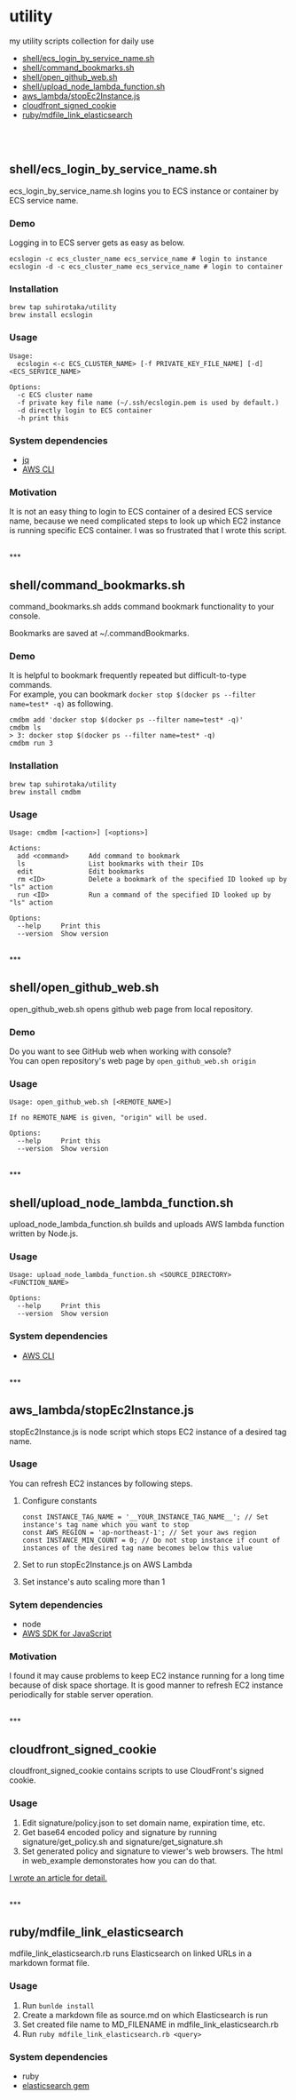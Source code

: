 # utility
my utility scripts collection for daily use

- [shell/ecs_login_by_service_name.sh](#item1)
- [shell/command_bookmarks.sh](#item2)
- [shell/open_github_web.sh](#item6)
- [shell/upload_node_lambda_function.sh](#item7)
- [aws_lambda/stopEc2Instance.js](#item3)
- [cloudfront_signed_cookie](#item4)
- [ruby/mdfile_link_elasticsearch](#item5)

<br />
<br />

## <a name="item1"></a>shell/ecs_login_by_service_name.sh
ecs_login_by_service_name.sh logins you to ECS instance or container by ECS service name.

### Demo
Logging in to ECS server gets as easy as below.
```
ecslogin -c ecs_cluster_name ecs_service_name # login to instance
ecslogin -d -c ecs_cluster_name ecs_service_name # login to container
```

### Installation
```
brew tap suhirotaka/utility
brew install ecslogin
```

### Usage
```
Usage:
  ecslogin <-c ECS_CLUSTER_NAME> [-f PRIVATE_KEY_FILE_NAME] [-d] <ECS_SERVICE_NAME>

Options:
  -c ECS cluster name
  -f private key file name (~/.ssh/ecslogin.pem is used by default.)
  -d directly login to ECS container
  -h print this
```

### System dependencies
- [jq](https://stedolan.github.io/jq/ "jq")
- [AWS CLI](https://aws.amazon.com/cli/ "AWS CLI")

### Motivation
It is not an easy thing to login to ECS container of a desired ECS service name, because we need complicated steps to look up which EC2 instance is running specific ECS container. I was so frustrated that I wrote this script.

<br />
***
<br />

## <a name="item2"></a>shell/command_bookmarks.sh
command_bookmarks.sh adds command bookmark functionality to your console.

Bookmarks are saved at ~/.commandBookmarks.

### Demo
It is helpful to bookmark frequently repeated but difficult-to-type commands. 
<br />
For example, you can bookmark `docker stop $(docker ps --filter name=test* -q)` as following.
```
cmdbm add 'docker stop $(docker ps --filter name=test* -q)'
cmdbm ls
> 3: docker stop $(docker ps --filter name=test* -q)
cmdbm run 3
```

### Installation
```
brew tap suhirotaka/utility
brew install cmdbm
```

### Usage
```
Usage: cmdbm [<action>] [<options>]

Actions:
  add <command>     Add command to bookmark
  ls                List bookmarks with their IDs
  edit              Edit bookmarks
  rm <ID>           Delete a bookmark of the specified ID looked up by "ls" action
  run <ID>          Run a command of the specified ID looked up by "ls" action

Options:
  --help     Print this
  --version  Show version
```

<br />
***
<br />

## <a name="item6"></a>shell/open_github_web.sh
open_github_web.sh opens github web page from local repository.

### Demo
Do you want to see GitHub web when working with console?  
You can open repository's web page by `open_github_web.sh origin`

<!--
### Installation
```
brew tap suhirotaka/utility
brew install ghweb
```
-->

### Usage
```
Usage: open_github_web.sh [<REMOTE_NAME>]

If no REMOTE_NAME is given, "origin" will be used.

Options:
  --help     Print this
  --version  Show version
```

<br />
***
<br />

## <a name="item7"></a>shell/upload_node_lambda_function.sh
upload_node_lambda_function.sh builds and uploads AWS lambda function written by Node.js.

### Usage
```
Usage: upload_node_lambda_function.sh <SOURCE_DIRECTORY> <FUNCTION_NAME>

Options:
  --help     Print this
  --version  Show version
```

### System dependencies
- [AWS CLI](https://aws.amazon.com/cli/ "AWS CLI")

<br />
***
<br />

## <a name="item3"></a>aws_lambda/stopEc2Instance.js
stopEc2Instance.js is node script which stops EC2 instance of a desired tag name.

### Usage
You can refresh EC2 instances by following steps.

1. Configure constants

   ```
   const INSTANCE_TAG_NAME = '__YOUR_INSTANCE_TAG_NAME__'; // Set instance's tag name which you want to stop
   const AWS_REGION = 'ap-northeast-1'; // Set your aws region
   const INSTANCE_MIN_COUNT = 0; // Do not stop instance if count of instances of the desired tag name becomes below this value
   ```
2. Set to run stopEc2Instance.js on AWS Lambda
3. Set instance's auto scaling more than 1

### Sytem dependencies
- node
- [AWS SDK for JavaScript](https://www.npmjs.com/package/aws-sdk "AWS SDK for JavaScript")

### Motivation
I found it may cause problems to keep EC2 instance running for a long time because of disk space shortage. It is good manner to refresh EC2 instance periodically for stable server operation.

<br />
***
<br />

## <a name="item4"></a>cloudfront_signed_cookie
cloudfront_signed_cookie contains scripts to use CloudFront's signed cookie.

### Usage
1. Edit signature/policy.json to set domain name, expiration time, etc.
2. Get base64 encoded policy and signature by running signature/get_policy.sh and signature/get_signature.sh
3. Set generated policy and signature to viewer's web browsers. The html in web_example demonstorates how you can do that.

[I wrote an article for detail.](http://qiita.com/suhirotaka/items/514a9e246779dc1b9489 "AWS CloudFront 署名付きcookieの作り方")

<br />
***
<br />

## <a name="item5"></a>ruby/mdfile_link_elasticsearch
mdfile_link_elasticsearch.rb runs Elasticsearch on linked URLs in a markdown format file.

### Usage
1. Run `bunlde install`
2. Create a markdown file as source.md on which Elasticsearch is run
3. Set created file name to MD_FILENAME in mdfile_link_elasticsearch.rb 
4. Run `ruby mdfile_link_elasticsearch.rb <query>`

### System dependencies
- ruby
- [elasticsearch gem](https://github.com/elastic/elasticsearch-ruby "elasticsearch gem")
